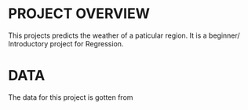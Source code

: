 # PROJECT OVERVIEW
This projects predicts the weather of a paticular region. It is a beginner/ Introductory project for 
Regression.


# DATA
The data for this project is gotten from

